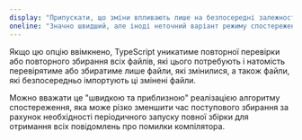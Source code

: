 ```yaml
---
display: "Припускати, що зміни впливають лише на безпосередні залежності"
oneline: "Значно швидший, але іноді неточний варіант режиму спостереження"
---
```


Якщо цю опцію ввімкнено, TypeScript уникатиме повторної перевірки або повторного збирання всіх файлів, які цього потребують і натомість перевірятиме або збиратиме лише файли, які змінилися, а також файли, які безпосередньо імпортують ці змінені файли.

Можно вважати це "швидкою та приблизною" реалізацією алгоритму спостереження, яка може різко зменшити час поступового збирання за рахунок необхідності періодичного запуску повної збірки для отримання всіх повідомлень про помилки компілятора.
